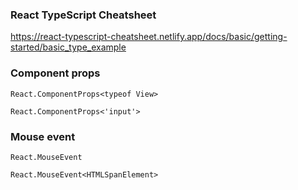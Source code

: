 ### React TypeScript Cheatsheet

https://react-typescript-cheatsheet.netlify.app/docs/basic/getting-started/basic_type_example

### Component props

```tsx
React.ComponentProps<typeof View>

React.ComponentProps<'input'>
```

### Mouse event

```tsx
React.MouseEvent

React.MouseEvent<HTMLSpanElement>
```